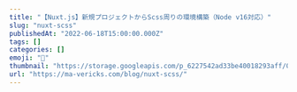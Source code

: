 ```yaml
---
title: "【Nuxt.js】新規プロジェクトからScss周りの環境構築（Node v16対応）"
slug: "nuxt-scss"
publishedAt: "2022-06-18T15:00:00.000Z"
tags: []
categories: []
emoji: "🐺"
thumbnail: "https://storage.googleapis.com/p_6227542ad33be40018293aff/0743ce4d-51fe-4325-a95c-0aff35b5e5f6/nuxt-scss.png"
url: "https://ma-vericks.com/blog/nuxt-scss/"
---
```



